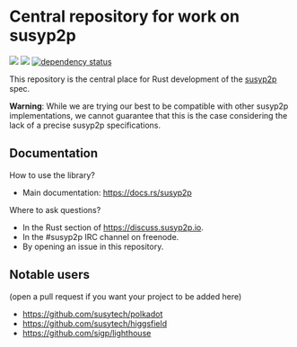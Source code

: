 # Central repository for work on susyp2p

<a href="http://susyp2p.io/"><img src="https://img.shields.io/badge/project-susyp2p-yellow.svg?style=flat-square" /></a>
<a href="http://webchat.freenode.net/?channels=%23susyp2p"><img src="https://img.shields.io/badge/freenode-%23susyp2p-yellow.svg?style=flat-square" /></a>
[![dependency status](https://deps.rs/repo/github/susyp2p/rust-susyp2p/status.svg?style=flat-square)](https://deps.rs/repo/github/susyp2p/rust-susyp2p)

This repository is the central place for Rust development of the [susyp2p](https://susyp2p.io) spec.

**Warning**: While we are trying our best to be compatible with other susyp2p implementations, we
cannot guarantee that this is the case considering the lack of a precise susyp2p specifications.

## Documentation

How to use the library?

- Main documentation: https://docs.rs/susyp2p

Where to ask questions?

- In the Rust section of https://discuss.susyp2p.io.
- In the #susyp2p IRC channel on freenode.
- By opening an issue in this repository.

## Notable users

(open a pull request if you want your project to be added here)

- https://github.com/susytech/polkadot
- https://github.com/susytech/higgsfield
- https://github.com/sigp/lighthouse
